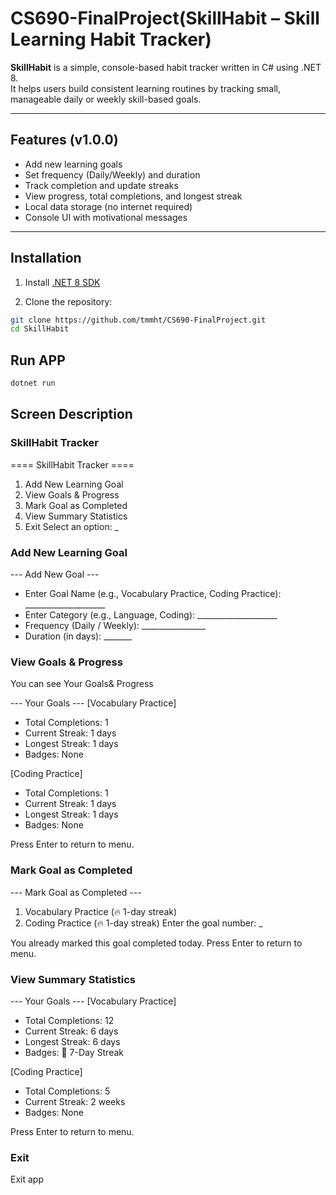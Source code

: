# CS690-FinalProject(SkillHabit – Skill Learning Habit Tracker)

**SkillHabit** is a simple, console-based habit tracker written in C# using .NET 8.  
It helps users build consistent learning routines by tracking small, manageable daily or weekly skill-based goals.

---

## Features (v1.0.0)

- Add new learning goals
- Set frequency (Daily/Weekly) and duration
- Track completion and update streaks
- View progress, total completions, and longest streak
- Local data storage (no internet required)
- Console UI with motivational messages

---

## Installation

1. Install [.NET 8 SDK](https://dotnet.microsoft.com/en-us/download/dotnet/8.0)

2. Clone the repository:

```bash
git clone https://github.com/tmmht/CS690-FinalProject.git
cd SkillHabit
```

## Run APP

```bash
dotnet run
```


## Screen Description

### SkillHabit Tracker

==== SkillHabit Tracker ====
1. Add New Learning Goal
2. View Goals & Progress
3. Mark Goal as Completed
4. View Summary Statistics
5. Exit
Select an option: _


### Add New Learning Goal

--- Add New Goal ---
- Enter Goal Name (e.g., Vocabulary Practice, Coding Practice): ____________________
- Enter Category (e.g., Language, Coding): ____________________
- Frequency (Daily / Weekly): ________________
- Duration (in days): _______



### View Goals & Progress

You can see Your Goals& Progress

--- Your Goals ---
[Vocabulary Practice]
- Total Completions: 1
- Current Streak: 1 days
- Longest Streak: 1 days
- Badges: None

[Coding Practice]
- Total Completions: 1
- Current Streak: 1 days
- Longest Streak: 1 days
- Badges: None

Press Enter to return to menu.


### Mark Goal as Completed

--- Mark Goal as Completed ---
1. Vocabulary Practice (🔥 1-day streak)
2. Coding Practice (🔥 1-day streak)
Enter the goal number: _

You already marked this goal completed today.
Press Enter to return to menu.

### View Summary Statistics

--- Your Goals ---
[Vocabulary Practice]
- Total Completions: 12
- Current Streak: 6 days
- Longest Streak: 6 days
- Badges: 🏅 7-Day Streak

[Coding Practice]
- Total Completions: 5
- Current Streak: 2 weeks
- Badges: None

Press Enter to return to menu.

### Exit

Exit app


